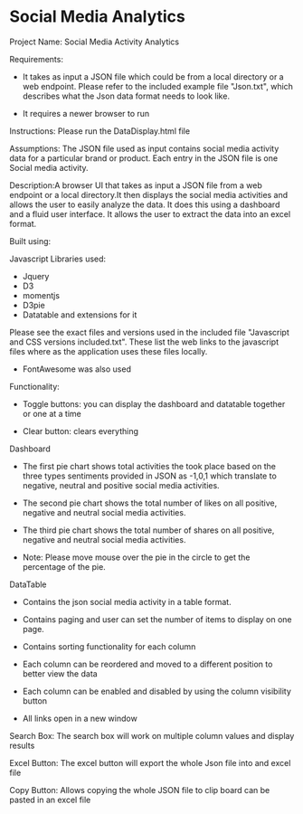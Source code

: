 # Social Media Analytics
Project Name: Social Media Activity Analytics

Requirements: 
- It takes as input a JSON file which could be from a local directory or a web endpoint. Please refer to the included example file "Json.txt", which describes what the Json data format needs to look like.

- It requires a newer browser to run

Instructions: Please run the DataDisplay.html file
 
Assumptions: The JSON file used as input contains social media activity data for a particular brand or product. Each entry in the JSON file is one Social media activity.

Description:A browser UI that takes as input a JSON file from a web endpoint or a local directory.It then displays the social media activities and allows the user to easily analyze the data. It does this using a dashboard and a fluid user interface. It allows the user to extract the data into an excel format.

Built using: 

Javascript Libraries used:
- Jquery
- D3
- momentjs
- D3pie
- Datatable and extensions for it

Please see the exact files and versions used in the included file "Javascript and CSS versions included.txt". These list the web links to the javascript files where as the application uses these files locally.

- FontAwesome was also used

Functionality:

- Toggle buttons: you can display the dashboard and datatable together or one at a time 

- Clear button: clears everything

Dashboard
- The first pie chart shows total activities the took place based on the three types sentiments provided in JSON as -1,0,1 which translate to negative, neutral and positive social media activities.

- The second pie chart shows the total number of likes on all positive, negative and neutral social media activities.

- The third pie chart shows the total number of shares on all positive, negative and neutral social media activities.

- Note: Please move mouse over the pie in the circle to get the percentage of the pie.

DataTable
- Contains the json social media activity in a table format.

- Contains paging and user can set the number of items to display on one page.

- Contains sorting functionality for each column

- Each column can be reordered and moved to a different position to better view the data

- Each column can be enabled and disabled by using the column visibility button

- All links open in a new window

Search Box: The search box will work on multiple column values and display results

Excel Button: The excel button will export the whole Json file into and excel file

Copy Button: Allows copying the whole JSON file to clip board can be pasted in an excel file

